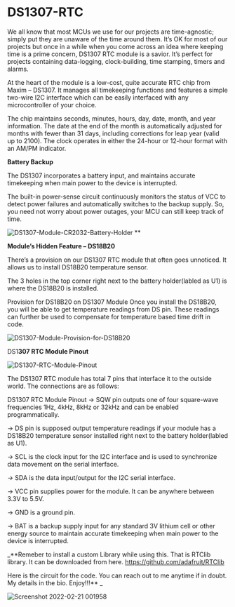 # DS1307-RTC

We all know that most MCUs we use for our projects are time-agnostic; simply put they are unaware of the time around them. It’s OK for most of our projects but once in a while when you come across an idea where keeping time is a prime concern, DS1307 RTC module is a savior. It’s perfect for projects containing data-logging, clock-building, time stamping, timers and alarms.

At the heart of the module is a low-cost, quite accurate RTC chip from Maxim – DS1307. It manages all timekeeping functions and features a simple two-wire I2C interface which can be easily interfaced with any microcontroller of your choice.


The chip maintains seconds, minutes, hours, day, date, month, and year information. The date at the end of the month is automatically adjusted for months with fewer than 31 days, including corrections for leap year (valid up to 2100). The clock operates in either the 24-hour or 12-hour format with an AM/PM indicator.




**Battery Backup**

The DS1307 incorporates a battery input, and maintains accurate timekeeping when main power to the device is interrupted.

The built-in power-sense circuit continuously monitors the status of VCC to detect power failures and automatically switches to the backup supply. So, you need not worry about power outages, your MCU can still keep track of time.



![DS1307-Module-CR2032-Battery-Holder](https://user-images.githubusercontent.com/96690206/154858815-fc56707a-76a0-427d-9a41-674a10c337c0.jpg)
**



**Module’s Hidden Feature – DS18B20**


There’s a provision on our DS1307 RTC module that often goes unnoticed. It allows us to install DS18B20 temperature sensor.

The 3 holes in the top corner right next to the battery holder(labled as U1) is where the DS18B20 is installed.

Provision for DS18B20 on DS1307 Module
Once you install the DS18B20, you will be able to get temperature readings from DS pin. These readings can further be used to compensate for temperature based time drift in code.




![DS1307-Module-Provision-for-DS18B20](https://user-images.githubusercontent.com/96690206/154858850-5d806576-8cc9-42c3-b0b9-11f087888d7e.jpg)






DS1**307 RTC Module Pinout**





![DS1307-RTC-Module-Pinout](https://user-images.githubusercontent.com/96690206/154858907-8684c7fb-dd7e-4a51-b9bf-88047d5a3fe2.png)





The DS1307 RTC module has total 7 pins that interface it to the outside world. The connections are as follows:

DS1307 RTC Module Pinout
-> SQW pin outputs one of four square-wave frequencies 1Hz, 4kHz, 8kHz or 32kHz and can be enabled programmatically.

-> DS pin is supposed output temperature readings if your module has a DS18B20 temperature sensor installed right next to the battery holder(labled as U1).

-> SCL is the clock input for the I2C interface and is used to synchronize data movement on the serial interface.

-> SDA is the data input/output for the I2C serial interface.

-> VCC pin supplies power for the module. It can be anywhere between 3.3V to 5.5V.

-> GND is a ground pin.

-> BAT is a backup supply input for any standard 3V lithium cell or other energy source to maintain accurate timekeeping when main power to the device is interrupted.


_**Remeber to install a custom Library while using this.
That is RTClib library. It can be downloaded from here. https://github.com/adafruit/RTClib

Here is the circuit for the code. You can reach out to me anytime if in doubt. My details in the bio.
Enjoy!!!**
_

![Screenshot 2022-02-21 001958](https://user-images.githubusercontent.com/96690206/154859040-a9e1093e-b476-4c7e-b8bd-1080d94883f3.png)













